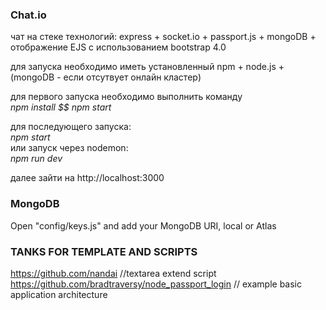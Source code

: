 ### Chat.io 

чат на стеке технологий:
express + socket.io + passport.js + mongoDB + отображение EJS 
с использованием bootstrap 4.0
<p>
для запуска необходимо иметь установленный npm + node.js + (mongoDB - если отсутвует онлайн кластер)
</p>

для первого запуска необходимо выполнить команду <br>
*npm install $$ npm start* <br>

для последующего запуска: <br>
*npm start*<br>
или запуск через nodemon: <br>
*npm run dev*<br>

далее зайти на http://localhost:3000


### MongoDB
Open "config/keys.js" and add your MongoDB URI, local or Atlas


### TANKS FOR TEMPLATE AND SCRIPTS
https://github.com/nandai //textarea extend script
https://github.com/bradtraversy/node_passport_login // example basic application architecture
